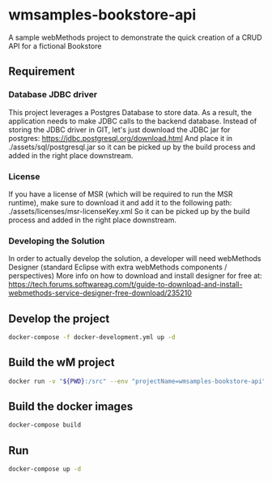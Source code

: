 # wmsamples-bookstore-api
A sample webMethods project to demonstrate the quick creation of a CRUD API for a fictional Bookstore

## Requirement

### Database JDBC driver

This project leverages a Postgres Database to store data.
As a result, the application needs to make JDBC calls to the backend database.
Instead of storing the JDBC driver in GIT, let's just download the JDBC jar for postgres: https://jdbc.postgresql.org/download.html
And place it in ./assets/sql/postgresql.jar so it can be picked up by the build process and added in the right place downstream.
### License

If you have a license of MSR (which will be required to run the MSR runtime), make sure to download it and add it to the following path:
./assets/licenses/msr-licenseKey.xml
So it can be picked up by the build process and added in the right place downstream.

### Developing the Solution

In order to actually develop the solution, a developer will need webMethods Designer (standard Eclipse with extra webMethods components / perspectives)
More info on how to download and install designer for free at: https://tech.forums.softwareag.com/t/guide-to-download-and-install-webmethods-service-designer-free-download/235210

## Develop the project

```bash
docker-compose -f docker-development.yml up -d
```

## Build the wM project

```bash
docker run -v "${PWD}:/src" --env "projectName=wmsamples-bookstore-api" harbor.saggs.cloud/library/webmethods-abe:10.7-latest-local
```

## Build the docker images

```bash
docker-compose build
```

## Run

```bash
docker-compose up -d
```